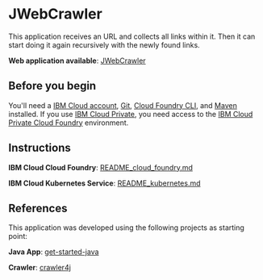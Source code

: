 # JWebCrawler

This application receives an URL and collects all links within it. Then it can start doing it again recursively with the newly found links. 

**Web application available**: [JWebCrawler](https://jwebcrawler.mybluemix.net/)


## Before you begin

You'll need a [IBM Cloud account](https://console.ng.bluemix.net/registration/), [Git](https://git-scm.com/downloads), [Cloud Foundry CLI](https://github.com/cloudfoundry/cli#downloads), and [Maven](https://maven.apache.org/download.cgi) installed. If you use [IBM Cloud Private](https://www.ibm.com/cloud-computing/products/ibm-cloud-private/), you need access to the [IBM Cloud Private Cloud Foundry](https://www.ibm.com/support/knowledgecenter/en/SSBS6K_2.1.0/cloud_foundry/overview.html) environment.

## Instructions

**IBM Cloud Cloud Foundry**: [README_cloud_foundry.md](README_cloud_foundry.md)

**IBM Cloud Kubernetes Service**: [README_kubernetes.md](README_kubernetes.md)

## References

This application was developed using the following projects as starting point:

**Java App**: [get-started-java](https://github.com/IBM-Cloud/get-started-java)

**Crawler**: [crawler4j](https://github.com/yasserg/crawler4j)

